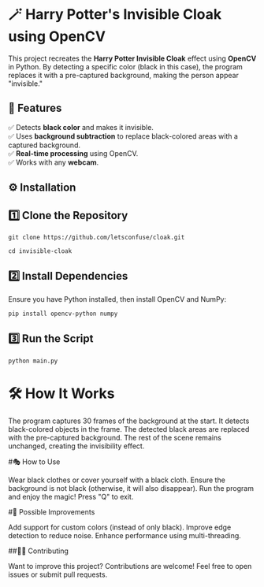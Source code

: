 # 🪄 Harry Potter's Invisible Cloak using OpenCV  

This project recreates the **Harry Potter Invisible Cloak** effect using **OpenCV** in Python. By detecting a specific color (black in this case), the program replaces it with a pre-captured background, making the person appear "invisible."  


## 📌 Features  
✅ Detects **black color** and makes it invisible.  
✅ Uses **background subtraction** to replace black-colored areas with a captured background.  
✅ **Real-time processing** using OpenCV.  
✅ Works with any **webcam**.  

## ⚙️ Installation  
## 1️⃣ Clone the Repository  

`git clone https://github.com/letsconfuse/cloak.git`

`cd invisible-cloak`

## 2️⃣ Install Dependencies

Ensure you have Python installed, then install OpenCV and NumPy:

`pip install opencv-python numpy`

## 3️⃣ Run the Script

`python main.py`

# 🛠 How It Works

The program captures 30 frames of the background at the start.
It detects black-colored objects in the frame.
The detected black areas are replaced with the pre-captured background.
The rest of the scene remains unchanged, creating the invisibility effect.

#🎭 How to Use

Wear black clothes or cover yourself with a black cloth.
Ensure the background is not black (otherwise, it will also disappear).
Run the program and enjoy the magic!
Press "Q" to exit.

#📌 Possible Improvements

Add support for custom colors (instead of only black).
Improve edge detection to reduce noise.
Enhance performance using multi-threading.

##👨‍💻 Contributing

Want to improve this project? Contributions are welcome! Feel free to open issues or submit pull requests.
